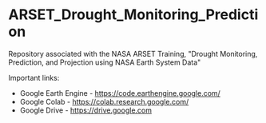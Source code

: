 # ARSET_Drought_Monitoring_Prediction
Repository associated with the NASA ARSET Training, "Drought Monitoring, Prediction, and Projection using NASA Earth System Data" 

Important links:
- Google Earth Engine - https://code.earthengine.google.com/
- Google Colab - https://colab.research.google.com/
- Google Drive - https://drive.google.com
